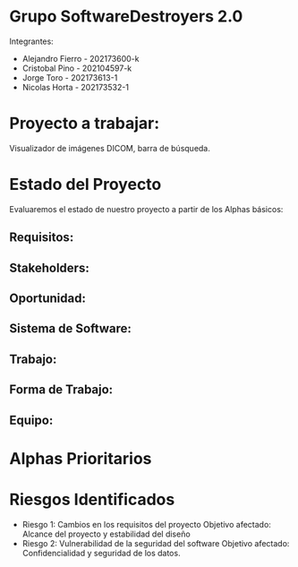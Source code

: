 # Grupo SoftwareDestroyers 2.0

Integrantes:  
* Alejandro Fierro - 202173600-k  
* Cristobal Pino - 202104597-k  
* Jorge Toro - 202173613-1  
* Nicolas Horta - 202173532-1  

# Proyecto a trabajar:
Visualizador de imágenes DICOM, barra de búsqueda.

# Estado del Proyecto
Evaluaremos el estado de nuestro proyecto a partir de los Alphas básicos:  
## Requisitos:  
## Stakeholders:  
## Oportunidad:  
## Sistema de Software:  
## Trabajo:  
## Forma de Trabajo:  
## Equipo:  

# Alphas Prioritarios
# Riesgos Identificados
* Riesgo 1: Cambios en los requisitos del proyecto
Objetivo afectado: Alcance del proyecto y estabilidad del diseño
* Riesgo 2: Vulnerabilidad de la seguridad del software
Objetivo afectado: Confidencialidad y seguridad de los datos.
